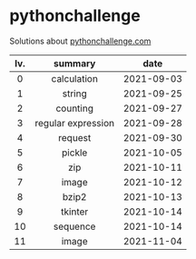 
# pythonchallenge

Solutions about [pythonchallenge.com](http://www.pythonchallenge.com/)

|lv.|summary|date|
|:---:|:---:|:---:|
|0|calculation|2021-09-03|
|1|string|2021-09-25|
|2|counting|2021-09-27
|3|regular expression|2021-09-28|
|4|request|2021-09-30|
|5|pickle|2021-10-05|
|6|zip|2021-10-11|
|7|image|2021-10-12|
|8|bzip2|2021-10-13|
|9|tkinter|2021-10-14|
|10|sequence|2021-10-14|
|11|image|2021-11-04|
